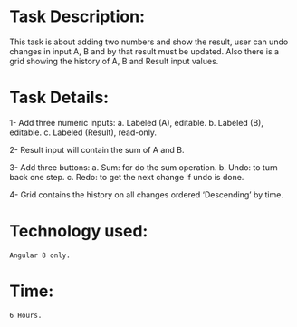 # Task Description:
This task is about adding two numbers and show the result, user can undo changes in input A, B and by that result must be updated. Also there is a grid showing the history of A, B and Result input values.

# Task Details:
1-	Add three numeric inputs:
a.	Labeled (A), editable.
b.	Labeled (B), editable.
c.	Labeled (Result), read-only.

2-	Result input will contain the sum of A and B.

3-	Add three buttons:
a.	Sum: for do the sum operation.
b.	Undo: to turn back one step.
c.	Redo: to get the next change if undo is done.

4-	Grid contains the history on all changes ordered ‘Descending’ by time.

# Technology used:
	Angular 8 only.

# Time:
	6 Hours.
